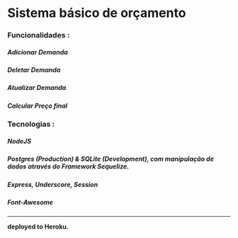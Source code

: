 # Sistema básico de orçamento

<h3> Funcionalidades :</h3>  
  <h5>Adicionar Demanda</h5>
  <h5>Deletar Demanda</h5>
  <h5>Atualizar Demanda</h5>
  <h5>Calcular Preço final</h5>
  
<h3>Tecnologias :</h3>
  <h5>NodeJS</h5>
  <h5>Postgres (Production) & SQLite (Development), com manipulação de dados através do Framework Sequelize.</h5>
  <h5>Express, Underscore, Session</h5>
  <h5>Font-Awesome</h5>
  

<hr>

<b>deployed to Heroku.</b>
